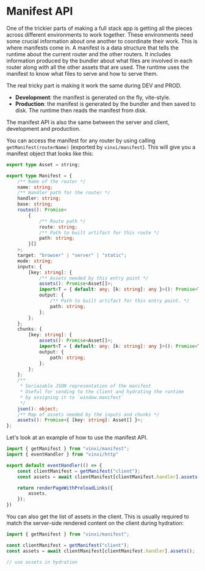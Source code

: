 # Manifest API

One of the trickier parts of making a full stack app is getting all the pieces across different environments to work together. These environments need some crucial information about one another to coordinate their work. This is where manifests come in. A manifest is a data structure that tells the runtime about the current router and the other routers. It includes information produced by the bundler about what files are involved in each router along with all the other assets that are used. The runtime uses the manifest to know what files to serve and how to serve them.

The real tricky part is making it work the same during DEV and PROD.

- **Development**: the manifest is generated on the fly, vite-style.
- **Production**: the manifest is generated by the bundler and then saved to disk. The runtime then reads the manifest from disk.

The manifest API is also the same between the server and client, development and production.

You can access the manifest for any router by using calling `getManifest(routerName)` (exported by `vinxi/manifest`).  This will give you a manifest object that looks like this:

```ts
export type Asset = string;

export type Manifest = {
	/** Name of the router */
	name: string;
	/** Handler path for the router */
	handler: string;
	base: string;
	routes(): Promise<
		{
			/** Route path */
			route: string;
			/** Path to built artifact for this route */
			path: string;
		}[]
	>;
	target: "browser" | "server" | "static";
	mode: string;
	inputs: {
		[key: string]: {
			/** Assets needed by this entry point */
			assets(): Promise<Asset[]>;
			import<T = { default: any; [k: string]: any }>(): Promise<T>;
			output: {
				/** Path to built artifact for this entry point. */
				path: string;
			};
		};
	};
	chunks: {
		[key: string]: {
			assets(): Promise<Asset[]>;
			import<T = { default: any; [k: string]: any }>(): Promise<T>;
			output: {
				path: string;
			};
		};
	};
	/**
	 * Seriazable JSON representation of the manifest
	 * Useful for sending to the client and hydrating the runtime
	 * by assigning it to `window.manifest`
	 */
	json(): object;
	/** Map of assets needed by the inputs and chunks */
	assets(): Promise<{ [key: string]: Asset[] }>;
};
```

Let's look at an example of how to use the manifest API.

```ts
import { getManifest } from "vinxi/manifest";
import { eventHandler } from "vinxi/http"

export default eventHandler(() => {
	const clientManifest = getManifest("client");
	const assets = await clientManifest[clientManifest.handler].assets();

	return renderPageWithPreloadLinks({
		assets,
	});
})
```

You can also get the list of assets in the client. This is usually required to match the server-side rendered content on the client during hydration:

```ts
import { getManifest } from "vinxi/manifest";

const clientManifest = getManifest("client");
const assets = await clientManifest[clientManifest.handler].assets();

// use assets in hydration
```

